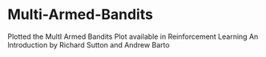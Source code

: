 # Multi-Armed-Bandits
Plotted the MultI Armed Bandits Plot available in Reinforcement Learning An Introduction by Richard Sutton and Andrew Barto
